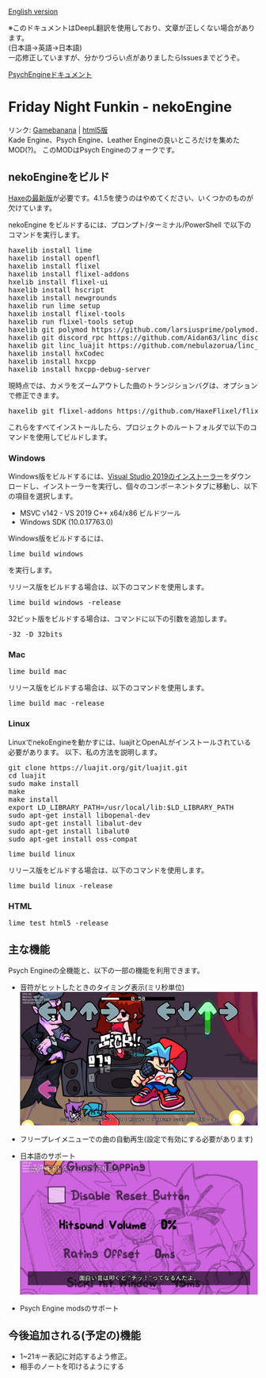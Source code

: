 [English version](README.md)  

※このドキュメントはDeepL翻訳を使用しており、文章が正しくない場合があります。  
(日本語->英語->日本語)  
一応修正していますが、分かりづらい点がありましたらIssuesまでどうぞ。
  
[PsychEngineドキュメント](PsychEngine.md)
# Friday Night Funkin - nekoEngine
リンク: [Gamebanana](https://gamebanana.com/mods/406751) | [html5版](https://www.nennneko5787.ml/FNF-nekoEngine)  
Kade Engine、Psych Engine、Leather Engineの良いところだけを集めたMOD(?)。 
このMODはPsych Engineのフォークです。

## nekoEngineをビルド
[Haxeの最新版](https://haxe.org/download/)が必要です。4.1.5を使うのはやめてください、いくつかのものが欠けています。 

nekoEngine をビルドするには、プロンプト/ターミナル/PowerShell で以下のコマンドを実行します。 
<pre>
haxelib install lime
haxelib install openfl
haxelib install flixel
haxelib install flixel-addons
hxelib install flixel-ui
haxelib install hscript
haxelib install newgrounds
haxelib run lime setup
haxelib install flixel-tools
haxelib run flixel-tools setup
haxelib git polymod https://github.com/larsiusprime/polymod.git
haxelib git discord_rpc https://github.com/Aidan63/linc_discord-rpc
haxelib git linc_luajit https://github.com/nebulazorua/linc_luajit
haxelib install hxCodec
haxelib install hxcpp
haxelib install hxcpp-debug-server
</pre>
現時点では、カメラをズームアウトした曲のトランジションバグは、オプションで修正できます。
<pre>
haxelib git flixel-addons https://github.com/HaxeFlixel/flixel-addons
</pre>
これらをすべてインストールしたら、プロジェクトのルートフォルダで以下のコマンドを使用してビルドします。
### Windows
Windows版をビルドするには、[Visual Studio 2019のインストーラー](https://download.visualstudio.microsoft.com/download/pr/3105fcfe-e771-41d6-9a1c-fc971e7d03a7/8eb13958dc429a6e6f7e0d6704d43a55f18d02a253608351b6bf6723ffdaf24e/vs_Community.exe)をダウンロードし、インストーラーを実行し、個々のコンポーネントタブに移動し、以下の項目を選択します。

* MSVC v142 - VS 2019 C++ x64/x86 ビルドツール
* Windows SDK (10.0.17763.0)

Windows版をビルドするには、
<pre>
lime build windows
</pre>を実行します。
リリース版をビルドする場合は、以下のコマンドを使用します。
<pre>
lime build windows -release
</pre>
32ビット版をビルドする場合は、コマンドに以下の引数を追加します。
<pre>
-32 -D 32bits
</pre>
### Mac
<pre>
lime build mac
</pre>
リリース版をビルドする場合は、以下のコマンドを使用します。
<pre>
lime build mac -release
</pre>
### Linux
LinuxでnekoEngineを動かすには、luajitとOpenALがインストールされている必要があります。 
以下、私の方法を説明します。
<pre>
git clone https://luajit.org/git/luajit.git
cd luajit
sudo make install
make
make install
export LD_LIBRARY_PATH=/usr/local/lib:$LD_LIBRARY_PATH 
sudo apt-get install libopenal-dev
sudo apt-get install libalut-dev
sudo apt-get install libalut0
sudo apt-get install oss-compat
</pre>
<pre>
lime build linux
</pre>
リリース版をビルドする場合は、以下のコマンドを使用します。
<pre>
lime build linux -release
</pre>
### HTML
<pre>
lime test html5 -release
</pre>
## 主な機能
Psych Engineの全機能と、以下の一部の機能を利用できます。
* 音符がヒットしたときのタイミング表示(ミリ秒単位)
<img src="README_assets/キャプチャ_2022_10_21_18_09_51_103.png"></img>

* フリープレイメニューでの曲の自動再生(設定で有効にする必要があります)
* 日本語のサポート
<img src="README_assets/キャプチャ_2022_10_21_18_13_07_533.png"></img>

* Psych Engine modsのサポート
## 今後追加される(予定の)機能
* 1~21キー表記に対応するよう修正。
* 相手のノートを叩けるようにする